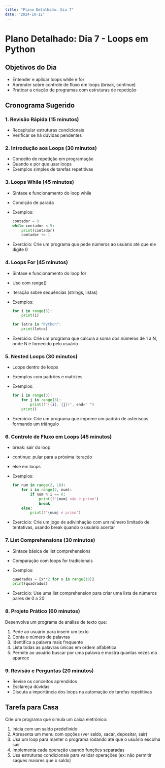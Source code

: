 ```yaml
---
title: "Plano Detalhado: Dia 7"
date: "2024-10-12"
---
```


# Plano Detalhado: Dia 7 - Loops em Python

## Objetivos do Dia

- Entender e aplicar loops while e for
- Aprender sobre controle de fluxo em loops (break, continue)
- Praticar a criação de programas com estruturas de repetição

## Cronograma Sugerido

### 1. Revisão Rápida (15 minutos)

- Recapitular estruturas condicionais
- Verificar se há dúvidas pendentes

### 2. Introdução aos Loops (30 minutos)

- Conceito de repetição em programação
- Quando e por que usar loops
- Exemplos simples de tarefas repetitivas

### 3. Loops While (45 minutos)

- Sintaxe e funcionamento do loop while
- Condição de parada
- Exemplos:

  ```python
  contador = 0
  while contador < 5:
      print(contador)
      contador += 1
  ```

- Exercício: Crie um programa que pede números ao usuário até que ele digite 0

### 4. Loops For (45 minutos)

- Sintaxe e funcionamento do loop for
- Uso com range()
- Iteração sobre sequências (strings, listas)
- Exemplos:

  ```python
  for i in range(5):
      print(i)
  
  for letra in "Python":
      print(letra)
  ```

- Exercício: Crie um programa que calcula a soma dos números de 1 a N, onde N é fornecido pelo usuário

### 5. Nested Loops (30 minutos)

- Loops dentro de loops
- Exemplos com padrões e matrizes
- Exemplos:

  ```python
  for i in range(3):
      for j in range(3):
          print(f"({i}, {j})", end=" ")
      print()
  ```

- Exercício: Crie um programa que imprime um padrão de asteriscos formando um triângulo

### 6. Controle de Fluxo em Loops (45 minutos)

- break: sair do loop
- continue: pular para a próxima iteração
- else em loops
- Exemplos:

  ```python
  for num in range(2, 10):
      for i in range(2, num):
          if num % i == 0:
              print(f"{num} não é primo")
              break
      else:
          print(f"{num} é primo")
  ```

- Exercício: Crie um jogo de adivinhação com um número limitado de tentativas, usando break quando o usuário acertar

### 7. List Comprehensions (30 minutos)

- Sintaxe básica de list comprehensions
- Comparação com loops for tradicionais
- Exemplos:

  ```python
  quadrados = [x**2 for x in range(10)]
  print(quadrados)
  ```

- Exercício: Use uma list comprehension para criar uma lista de números pares de 0 a 20

### 8. Projeto Prático (60 minutos)

Desenvolva um programa de análise de texto que:

1. Pede ao usuário para inserir um texto
2. Conta o número de palavras
3. Identifica a palavra mais frequente
4. Lista todas as palavras únicas em ordem alfabética
5. Permite ao usuário buscar por uma palavra e mostra quantas vezes ela aparece

### 9. Revisão e Perguntas (20 minutos)

- Revise os conceitos aprendidos
- Esclareça dúvidas
- Discuta a importância dos loops na automação de tarefas repetitivas

## Tarefa para Casa

Crie um programa que simula um caixa eletrônico:

1. Inicia com um saldo predefinido
2. Apresenta um menu com opções (ver saldo, sacar, depositar, sair)
3. Usa um loop para manter o programa rodando até que o usuário escolha sair
4. Implementa cada operação usando funções separadas
5. Usa estruturas condicionais para validar operações (ex: não permitir saques maiores que o saldo)
